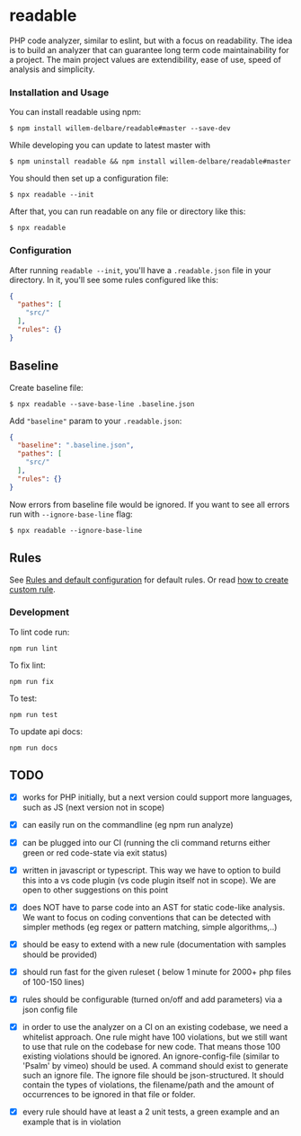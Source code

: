 # readable

PHP code analyzer, similar to eslint, but with a focus on readability. The idea is to build an analyzer that can guarantee long term code maintainability for a project. The main project values are extendibility, ease of use, speed of analysis and simplicity.

### Installation and Usage

You can install readable using npm:

    $ npm install willem-delbare/readable#master --save-dev

While developing you can update to latest master with

    $ npm uninstall readable && npm install willem-delbare/readable#master

You should then set up a configuration file:

    $ npx readable --init

After that, you can run readable on any file or directory like this:

    $ npx readable

### Configuration

After running `readable --init`, you'll have a `.readable.json` file in your directory. In it, you'll see some rules configured like this:

```JSON
{
  "pathes": [
    "src/"
  ],
  "rules": {}
}
```
## Baseline

Create baseline file:

    $ npx readable --save-base-line .baseline.json

Add `"baseline"` param to your `.readable.json`:

```JSON
{
  "baseline": ".baseline.json",
  "pathes": [
    "src/"
  ],
  "rules": {}
}
```

Now errors from baseline file would be ignored. If you want to see all errors run
with `--ignore-base-line` flag:

    $ npx readable --ignore-base-line

## Rules

See [Rules and default configuration](docs/rules.md) for default rules.
Or read [how to create custom rule](docs/add-rule.md).

### Development

To lint code run:

    npm run lint

To fix lint:

    npm run fix

To test:

    npm run test

To update api docs:

    npm run docs


## TODO

 - [x] works for PHP initially, but a next version could support more languages, such as JS (next version not in scope)
 - [x] can easily run on the commandline (eg npm run analyze)
 - [x] can be plugged into our CI (running the cli command returns either green or red code-state via exit status)
 - [x] written in javascript or typescript. This way we have to option to build this into a vs code plugin (vs code plugin itself not in scope). We are open to other suggestions on this point
 - [x] does NOT have to parse code into an AST for static code-like analysis. We want to focus on coding conventions that can be detected with simpler methods (eg regex or pattern matching, simple algorithms,..)
 - [x] should be easy to extend with a new rule (documentation with samples should be provided)
 - [x] should run fast for the given ruleset ( below 1 minute for 2000+ php files of 100-150 lines)
 - [x] rules should be configurable (turned on/off and add parameters) via a json config file
 - [x] in order to use the analyzer on a CI on an existing codebase, we need a whitelist approach. One rule might have 100 violations, but we still want to use that rule on the codebase for new code. That means those 100 existing violations should be ignored. An ignore-config-file (similar to 'Psalm' by vimeo) should be used. A command should exist to generate such an ignore file. The ignore file should be json-structured. It should contain the types of violations, the filename/path and the amount of occurrences to be ignored in that file or folder.
 - [x] every rule should have at least a 2 unit tests, a green example and an example that is in violation

